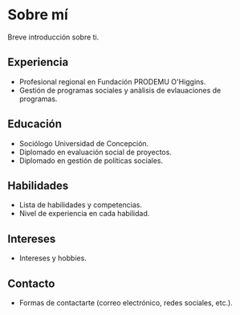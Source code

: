 # Sobre mí

Breve introducción sobre ti.

## Experiencia

- Profesional regional en Fundación PRODEMU O'Higgins.
- Gestión de programas sociales y anàlisis de evlauaciones de programas.

## Educación

- Sociólogo Universidad de Concepción.
- Diplomado en evaluación social de proyectos.
- Diplomado en gestión de políticas sociales.

## Habilidades

- Lista de habilidades y competencias.
- Nivel de experiencia en cada habilidad.

## Intereses

- Intereses y hobbies.

## Contacto

- Formas de contactarte (correo electrónico, redes sociales, etc.).

